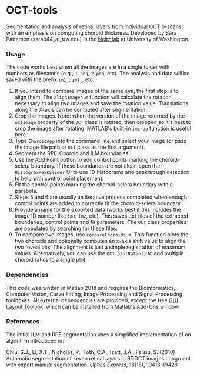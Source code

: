 # OCT-tools
Segmentation and analysis of retinal layers from individual OCT b-scans, with an emphasis on computing choroid thickness. Developed by Sara Patterson (sarap44_at_uw.edu) in the [Neitz lab][neitzlab] at University of Washington. 

### Usage
The code works best when all the images are in a single folder with numbers as filenames (e.g., `1.png`, `2.png`, etc). The analysis and data will be saved with the prefix `im1_`, `im2_`, etc.

1. If you intend to compare images of the same eye, the first step is to align them. The `alignImages.m` function will calculate the rotation necessary to align two images and save the rotation value. Translations along the X-axis can be computed after segmentation.
2. Crop the images. Note: when the version of the image returned by the `octImage` property of the `OCT` class is rotated, then cropped so it's best to crop the image after rotating. MATLAB's built-in `imcrop` function is useful here.
3. Type `ChoroidApp` into the command line and select your image (or pass the image file path or `OCT` class as the first argument).
4. Segment the RPE-Choroid and ILM boundaries.
5. Use the Add Point button to add control points marking the choroid-sclera boundary. If these boundaries are not clear, open the `HistogramPeakSlider` UI to use 1D histograms and peak/trough detection to help with control point placement.
6. Fit the control points marking the choroid-sclera boundary with a parabola.
7. Steps 5 and 6 are usually an iterative process completed when enough control points are added to correctly fit the choroid-sclera boundary. 
10. Provide a name for the exported data (works best if this includes the image ID number like `im1`, `im2`, etc). This saves .txt files of the extracted boundaries, control points and fit parameters. The `OCT` class properties are populated by searching for these files.
11. To compare two images, use `compareChoroids.m`. This function plots the two choroids and optionally computes an x-axis shift value to align the two foveal pits. The alignment is just a simple registration of maximum values. Alternatively, you can use the `OCT.plotRatio()` to add multiple choroid ratios to a single plot.



### Dependencies
This code was written in Matlab 2018 and requires the Bioinformatics, Computer Vision, Curve Fitting, Image Processing and Signal Processing toolboxes. All external dependencies are provided, except the free [GUI Layout Toolbox][guilayout], which can be installed from Matlab's Add-Ons window.

### References
The initial ILM and RPE segmentation uses a simplified implementation of an algorithm introduced in:

Chiu, S.J., Li, X.T., Nicholas, P., Toth, C.A., Izatt, J.A., Farsiu, S. (2010) Automatic segmentation of seven retinal layers in SDOCT images congruent with expert manual segmentation. *Optics Express*, 18(18), 19413-19428


[guilayout]: <https://www.mathworks.com/matlabcentral/fileexchange/47982-gui-layout-toolbox>
[neitzlab]: <http://www.neitzvision.com/>